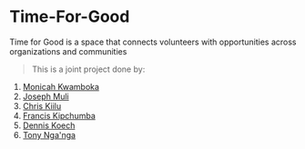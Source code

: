 # Time-For-Good  
Time for Good is a space that connects volunteers with opportunities across organizations and communities  

> This is a joint project done by:  
1. [Monicah Kwamboka](https://github.com/Onikah)  
2. [Joseph Muli](https://github.com/josephmuli)  
3. [Chris Kiilu](https://github.com/CKiilu)  
4. [Francis Kipchumba](https://github.com/skafis)  
5. [Dennis Koech](https://github.com/denyskoech)  
6. [Tony Nga'nga](https://github.com/meshnesh)

